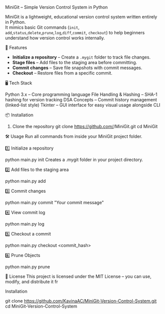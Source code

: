 MiniGit – Simple Version Control System in Python

MiniGit is a lightweight, educational version control system written entirely in Python.  
It mimics basic Git commands (`init`, `add`,`status`,`delete`,`prune`,`log`,`diff`,`commit`, `checkout`) 
to help beginners understand how version control works internally.

🚀 Features
- **Initialize a repository** – Create a `.mygit` folder to track file changes.  
- **Stage files** – Add files to the staging area before committing.  
- **Commit changes** – Save file snapshots with commit messages.  
- **Checkout** – Restore files from a specific commit.

🖥 Tech Stack

Python 3.x – Core programming language
File Handling & Hashing – SHA-1 hashing for version tracking
DSA Concepts – Commit history management (linked-list style)
Tkinter – GUI interface for easy visual usage alongside CLI

📦 Installation

1. Clone the repository
git clone https://github.com/<KavinaAC>/MiniGit.git
cd MiniGit

🛠 Usage
Run all commands from inside your MiniGit project folder.

1️⃣ Initialize a repository

python main.py init
Creates a .mygit folder in your project directory.

2️⃣ Add files to the staging area

python main.py add <filename>

3️⃣ Commit changes

python main.py commit "Your commit message"

4️⃣ View commit log

python main.py log

5️⃣ Checkout a commit

python main.py checkout <commit_hash>

6️⃣ Prune Objects

python main.py prune

📄 License
This project is licensed under the MIT License – you can use, modify, and distribute it fr

Installation

git clone https://github.com/KavinaAC/MiniGit-Version-Control-System.git
cd MiniGit-Version-Control-System
